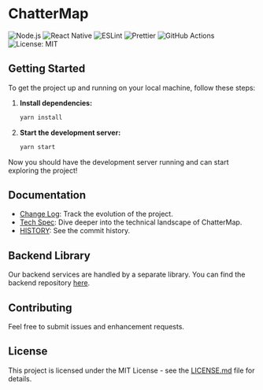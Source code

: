 # ChatterMap

![Node.js](https://img.shields.io/badge/Node.js-43853D?style=for-the-badge&logo=node.js&logoColor=white) 
![React Native](https://img.shields.io/badge/React_Native-20232A?style=for-the-badge&logo=react&logoColor=61DAFB) 
![ESLint](https://img.shields.io/badge/ESLint-4B3263?style=for-the-badge&logo=eslint&logoColor=white)
![Prettier](https://img.shields.io/badge/Prettier-F7B93E?style=for-the-badge&logo=prettier&logoColor=white)
![GitHub Actions](https://img.shields.io/badge/GitHub_Actions-2088FF?style=for-the-badge&logo=github-actions&logoColor=white)
![License: MIT](https://img.shields.io/badge/License-MIT-yellow.svg?style=for-the-badge)


## Getting Started

To get the project up and running on your local machine, follow these steps:

1. **Install dependencies:**
    ```bash
    yarn install
    ```

2. **Start the development server:**
    ```bash
    yarn start
    ```

Now you should have the development server running and can start exploring the project!

## Documentation

- [Change Log](CHANGELOG.md): Track the evolution of the project.
- [Tech Spec](https://chattermap.notion.site/Tech-Spec-7a4f390044de40dcafd913281694b1cf?pvs=4): Dive deeper into the technical landscape of ChatterMap.
- [HISTORY](history.md): See the commit history.

## Backend Library

Our backend services are handled by a separate library. You can find the backend repository [here](https://github.com/ignacio-urrutia/MyApp-backend).

## Contributing

Feel free to submit issues and enhancement requests.

## License

This project is licensed under the MIT License - see the [LICENSE.md](LICENSE.md) file for details.

